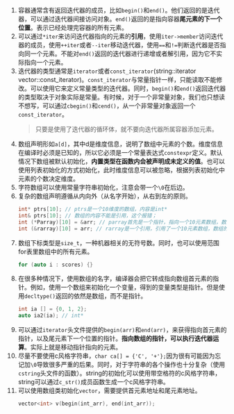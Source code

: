 1. 容器通常含有返回迭代器的成员，比如`begin()`和`end()`。他们返回的是迭代器，可以通过迭代器间接访问对象。`end()`返回的是指向容器**尾元素的下一个位置**。表示已经处理完容器的所有元素。
2. 可以通过`*iter`来访问迭代器指向的元素的**引用**，使用`iter->member`访问迭代器的成员，使用`++iter`或者`--iter`移动迭代器，使用`==`和`!=`判断迭代器是否指向同一个元素。不能对`end()`返回的迭代器进行递增或者解引用，因为它不实际指向一个元素。
3. 迭代器的类型通常是`iterator`或者`const_iterator`(string::iterator vector<int>::const_iterator)。`const_iterator`与常量指针一样，只能读取不能修改。可以使用它来定义常量类型的迭代器。同时，`begin()`和`end()`返回迭代器的类型取决于对象实际是常量。有时候，对于一个非常量对象，我们也只想读不想写，可以通过`cbegin()`和`cend()`，从一个非常量对象返回一个`const_iterator`。
    > 只要是使用了迭代器的循环体，就不要向迭代器所属容器添加元素。
4. 数组声明形如`a[d]`，其中d是维度信息，说明了数组中元素的个数。维度信息在编译时必须是已知的，所以它必须是一个常量表达式`constexpr`定义。默认情况下数组被默认初始化，**内置类型在函数内会被声明成未定义的值**。也可以使用列表初始化的方式初始化，此时维度信息可以被忽略，根据列表初始化中元素的个数决定维度。
5. 字符数组可以使用常量字符串初始化，注意会带一个`\0`在后边。
6. 复杂的数组声明遵循从内向外（从名字开始），从右到左的原则。
    ```cpp
    int* ptrs[10]; // ptrs是一个10维度的数组，内容是int*
    int& ptrs[10]; // 数组的内容不能是引用，这个报错；
    int (*Parray)[10] = &arr; // parray首先是一个指针，指向一个10元素数组，数组类型是int
    int (&rarray)[10] = arr; // rarray是一个引用，引用了一个10元素数组，数组的类型是int
    ```
7. 数组下标类型是`size_t`，一种机器相关的无符号数。同时，也可以使用范围for表里数组中的所有元素。
    ```cpp
    for (auto i : scores) {}
    ```
8. 在很多种情况下，使用数组的名字，编译器会把它转成指向数组首元素的指针。例如，使用一个数组来初始化一个变量，得到的变量类型是指针。但是使用`decltype()`返回的依然是数组，而不是指针。
   ```cpp
   int ia [] = {0, 1, 2};
   auto ia2(ia); // int*
   ```
9. 可以通过`iterator`头文件提供的`begin(arr)`和`end(arr)`，来获得指向首元素的指针，以及尾元素下一个位置的指针。**指向数组的指针，可以执行迭代器运算**。实际上就是移动指针指向的元素。
10. 尽量不要使用c风格字符串，`char ca[] = {'C', '+'};`因为很有可能因为忘记加`\0`导致很多严重的后果。同时，对于字符串的各个操作也十分复杂（使用`cstring`头文件的函数）。string的初始化可以使用带空格符的c风格字符串，string可以通过`c_str()`成员函数生成一个c风格字符串。
11. 可以使用数组类初始化`vector`，需要提供首元素地址和尾元素地址。
    ```cpp
    vector<int> v(begin(int_arr), end(int_arr));
    ```